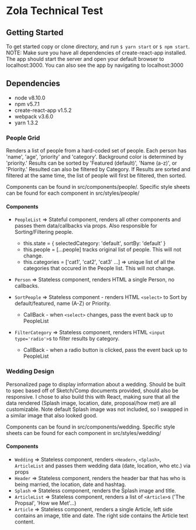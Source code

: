 # Zola Technical Test

## Getting Started
To get started copy or clone directory, and run `$ yarn start` or `$ npm start`.  NOTE: Make sure you have all dependencies of create-react-app installed.  The app should start the server and open your default browser to localhost:3000.  You can also see the app by navigating to localhost:3000

## Dependencies
  - node v8.10.0
  - npm v5.7.1
  - create-react-app v1.5.2
  - webpack v3.6.0
  - yarn 1.3.2

### People Grid
Renders a list of people from a hard-coded set of people.  Each person has 'name', 'age', 'priority' and 'category'.  Background color is determined by 'priority.'  Results can be sorted by 'Featured (default)', 'Name (a-z)', or 'Priority.'  Resulted can also be filtered by Category.  If Results are sorted and filtered at the same time, the list of people will first be filtered, then sorted.

Components can be found in src/components/people/.  Specific style sheets can be found for each component in src/styles/people/
  #### Components
  - `PeopleList` => Stateful component, renders all other components and passes them data/callbacks via props.  Also responsible for Sorting/Filtering people.
    - this.state = { selectedCategory: 'default', sortBy: 'default' }
    - this.people = [...people] tracks original list of people.  This will not change.
    - this.categories = ['cat1', 'cat2', 'cat3' ...] => unique list of all the categories that occured in the People list.  This will not change.

  - `Person` => Stateless component, renders HTML a single Person, no callbacks.

  - `SortPeople` => Stateless component - renders HTML `<select>` to Sort by default/featured, name (A-Z) or Priority.
    - CallBack - when `<select>` changes, pass the event back up to PeopleList

  - `FilterCategory` => Stateless component, renders HTML `<input type='radio'>`s to filter results by category.
    - CallBack - when a radio button is clicked, pass the event back up to PeopleList

### Wedding Design
Personalized page to display information about a wedding.  Should be built to spec based off of Sketch/Comp documents provided, should also be responsive.  I chose to also build this with React, making sure that all the data rendered (Splash image, location, date, proposal/how met) are all customizable.  Note default Splash image was not included, so I swapped in a similar image that also looked good.

Components can be found in src/components/wedding.  Specific style sheets can be found for each component in src/styles/wedding/
  #### Components
  - `Wedding` => Stateless component, renders `<Header>`, `<Splash>`, `ArticleList` and passes them wedding data (date, location, who etc.) via props
  - `Header` => Stateless component, renders the header bar that has who is being married, the location, date and hashtag.
  - `Splash` => Stateless component, renders the Splash image and title.
  - `ArticleList` => Stateless component, renders a list of `<Article>`s ('The Propsal', 'How we Met'...)
  - `Article` => Stateless component, renders a single Article, left side contains an image, title and date.  The right side contains the Article text content.